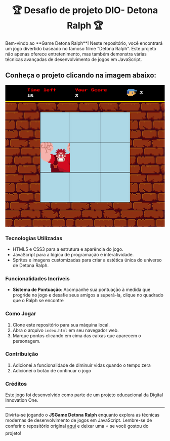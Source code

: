 <h1 align="center">🏆 Desafio de projeto DIO- Detona Ralph 🏆</h1>

<p>
Bem-vindo ao **Game Detona Ralph**! Neste repositório, você encontrará um jogo divertido baseado no famoso filme "Detona Ralph". Este projeto não apenas oferece entretenimento, mas também demonstra várias técnicas avançadas de desenvolvimento de jogos em JavaScript.
</p>

<h2>Conheça o projeto clicando na imagem abaixo:</h2>

<a href="">
  <img src="./src/images/jogo.png">
</a>


### Tecnologias Utilizadas

- HTML5 e CSS3 para a estrutura e aparência do jogo.
- JavaScript para a lógica de programação e interatividade.
- Sprites e imagens customizadas para criar a estética única do universo de Detona Ralph.

### Funcionalidades Incríveis

- **Sistema de Pontuação**: Acompanhe sua pontuação à medida que progride no jogo e desafie seus amigos a superá-la, clique no quadrado que o Ralph se encontre

### Como Jogar

1. Clone este repositório para sua máquina local.
2. Abra o arquivo `index.html` em seu navegador web.
3. Marque pontos clicando em cima das caixas que aparecem o personagem.

### Contribuição

1. Adicionei a funcionalidade de diminuir vidas quando o tempo zera
2. Adicionei o botão de continuar o jogo

### Créditos

Este jogo foi desenvolvido como parte de um projeto educacional da Digital Innovation One.

---

Divirta-se jogando o **JSGame Detona Ralph** enquanto explora as técnicas modernas de desenvolvimento de jogos em JavaScript. Lembre-se de conferir o repositório original [aqui](https://github.com/digitalinnovationone/jsgame-detona-ralph) e deixar uma ⭐️ se você gostou do projeto!
